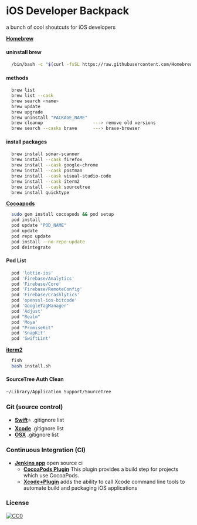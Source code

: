 
# iOS Developer Backpack

a bunch of cool shoutcuts for iOS developers


[**Homebrew**](http://brew.sh/)

#### uninstall brew 
```bash
  /bin/bash -c "$(curl -fsSL https://raw.githubusercontent.com/Homebrew/install/master/uninstall.sh)"
```

####  methods
```bash
  brew list
  brew list --cask
  brew search <name>
  brew update 
  brew upgrade
  brew uninstall "PACKAGE_NAME"
  brew cleanup                   ---> remove old versions
  brew search --casks brave      ---> brave-browser
```

#### install packages
```bash
  brew install sonar-scanner
  brew install --cask firefox
  brew install --cask google-chrome
  brew install --cask postman
  brew install --cask visual-studio-code
  brew install --cask iterm2
  brew install --cask sourcetree
  brew install quicktype
```

[**Cocoapods**](https://guides.cocoapods.org/using/getting-started.html#installation)

```bash
  sudo gem install cocoapods && pod setup
  pod install 
  pod update "POD_NAME"
  pod update
  pod repo update
  pod install --no-repo-update
  pod deintegrate
```

#### Pod List
```bash
  pod 'lottie-ios'
  pod 'Firebase/Analytics'
  pod 'Firebase/Core'
  pod 'Firebase/RemoteConfig' 
  pod 'Firebase/Crashlytics' 
  pod 'openssl-ios-bitcode'
  pod 'GoogleTagManager'
  pod 'Adjust'
  pod "Realm"
  pod 'Moya'
  pod "PromiseKit"
  pod 'SnapKit'
  pod 'SwiftLint'
```

[**iterm2**](https://lobster1234.github.io/2017/04/08/setting-up-fish-and-iterm2/)
```bash
  fish
  bash install.sh
```

#### SourceTree Auth Clean
```bash
~/Library/Application Support/SourceTree
```
### Git (source control)
* [**Swift**](https://github.com/github/gitignore/blob/master/Swift.gitignore):star: .gitignore list  
* [**Xcode**](https://github.com/github/gitignore/blob/master/Global/Xcode.gitignore) .gitignore list  
* [**OSX**](https://github.com/github/gitignore/blob/master/Global/OSX.gitignore) .gitignore list  

### Continuous Integration (CI) 
* [**Jenkins app**](https://github.com/stisti/jenkins-app) open source ci  
	* [**CocoaPods Plugin**](https://wiki.jenkins-ci.org/display/JENKINS/CocoaPods+Plugin) This plugin provides a build step for projects which use CocoaPods.
	* [**Xcode+Plugin**](https://wiki.jenkins-ci.org/display/JENKINS/Xcode+Plugin) adds the ability to call Xcode command line tools to automate build and packaging iOS applications

### License
[![CC0](http://i.creativecommons.org/p/zero/1.0/88x31.png)](http://creativecommons.org/publicdomain/zero/1.0/)  

